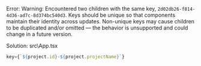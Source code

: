 Error: Warning: Encountered two children with the same key, `2d02db26-f814-4d36-ad7c-8d374bc540d3`. Keys should be unique so that components maintain their identity across updates. Non-unique keys may cause children to be duplicated and/or omitted — the behavior is unsupported and could change in a future version.

Solution:
src\App.tsx
```javascript
key={`${project.id}-${project.projectName}`}
```
